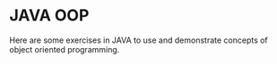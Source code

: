 # JAVA OOP
Here are some exercises in JAVA to use and demonstrate concepts of object oriented programming.
